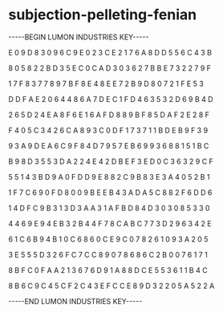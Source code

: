 # subjection-pelleting-fenian

-----BEGIN LUMON INDUSTRIES KEY-----

E 0 9 D 8 3 0 9 6 C 9 E 0 2 3 C E 2 1 7 6 A 8 D D 5 5 6 C 4 3 B

8 0 5 8 2 2 B D 3 5 E C 0 C A D 3 0 3 6 2 7 B B E 7 3 2 2 7 9 F

1 7 F 8 3 7 7 8 9 7 B F 8 E 4 8 E E 7 2 B 9 D 8 0 7 2 1 F E 5 3

D D F A E 2 0 6 4 4 8 6 A 7 D E C 1 F D 4 6 3 5 3 2 D 6 9 B 4 D

2 6 5 D 2 4 E A 8 F 6 E 1 6 A F D 8 8 9 B F 8 5 D A F 2 E 2 8 F

F 4 0 5 C 3 4 2 6 C A 8 9 3 C 0 D F 1 7 3 7 1 1 B D E B 9 F 3 9

9 3 A 9 D E A 6 C 9 F 8 4 D 7 9 5 7 E B 6 9 9 3 6 8 8 1 5 1 B C

B 9 8 D 3 5 5 3 D A 2 2 4 E 4 2 D B E F 3 E D 0 C 3 6 3 2 9 C F

5 5 1 4 3 B D 9 A 0 F D D 9 E 8 8 2 C 9 B 8 3 E 3 A 4 0 5 2 B 1

1 F 7 C 6 9 0 F D 8 0 0 9 B E E B 4 3 A D A 5 C 8 8 2 F 6 D D 6

1 4 D F C 9 B 3 1 3 D 3 A A 3 1 A F B D 8 4 D 3 0 3 0 8 5 3 3 0

4 4 6 9 E 9 4 E B 3 2 B 4 4 F 7 8 C A B C 7 7 3 D 2 9 6 3 4 2 E

6 1 C 6 B 9 4 B 1 0 C 6 8 6 0 C E 9 C 0 7 8 2 6 1 0 9 3 A 2 0 5

3 E 5 5 5 D 3 2 6 F C 7 C C 8 9 0 7 8 6 8 6 C 2 B 0 0 7 6 1 7 1

8 B F C 0 F A A 2 1 3 6 7 6 D 9 1 A 8 8 D C E 5 5 3 6 1 1 B 4 C

8 B 6 C 9 C 4 5 C F 2 C 4 3 E F C C E 8 9 D 3 2 2 0 5 A 5 2 2 A

-----END LUMON INDUSTRIES KEY-----

